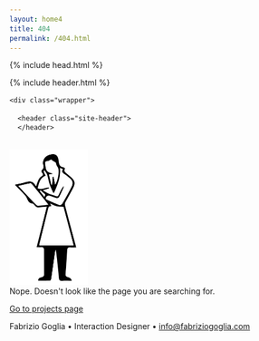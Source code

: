 ```yaml
---
layout: home4
title: 404
permalink: /404.html
---
```


{% include head.html %}

{% include header.html %}

<div class="page-content">


    <div class="wrapper">

      <header class="site-header">
      </header>

</div>

<br>
<img src="/images/404.png" alt="404 img" height="239" width="138">
<br>
<div class="home-project-sub-title">
Nope.
Doesn't look like the page you are searching for.
</div>

<a href="http://fabriziogoglia.com" class="button">Go to projects page</a>


<div class="info">
Fabrizio Goglia • Interaction Designer • <a href="mailto:info@fabriziogoglia.com">info@fabriziogoglia.com
</div>
</div>
